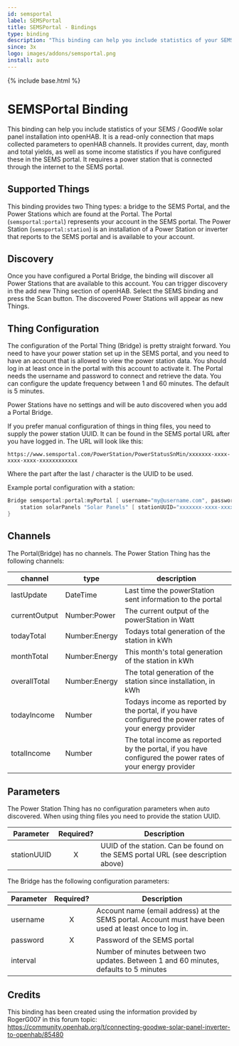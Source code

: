 ```yaml
---
id: semsportal
label: SEMSPortal
title: SEMSPortal - Bindings
type: binding
description: "This binding can help you include statistics of your SEMS / GoodWe solar panel installation into openHAB."
since: 3x
logo: images/addons/semsportal.png
install: auto
---
```


<!-- Attention authors: Do not edit directly. Please add your changes to the appropriate source repository -->

{% include base.html %}

<AddonLogo />

# SEMSPortal Binding

This binding can help you include statistics of your SEMS / GoodWe solar panel installation into openHAB.
It is a read-only connection that maps collected parameters to openHAB channels.
It provides current, day, month and total yields, as well as some income statistics if you have configured these in the SEMS portal.
It requires a power station that is connected through the internet to the SEMS portal.

## Supported Things

This binding provides two Thing types: a bridge to the SEMS Portal, and the Power Stations which are found at the Portal.
The Portal (``semsportal:portal``) represents your account in the SEMS portal.
The Power Station (``semsportal:station``) is an installation of a Power Station or inverter that reports to the SEMS portal and is available to your account.

## Discovery

Once you have configured a Portal Bridge, the binding will discover all Power Stations that are available to this account.
You can trigger discovery in the add new Thing section of openHAB.
Select the SEMS binding and press the Scan button.
The discovered Power Stations will appear as new Things.

## Thing Configuration

The configuration of the Portal Thing (Bridge) is pretty straight forward.
You need to have your power station set up in the SEMS portal, and you need to have an account that is allowed to view the power station data.
You should log in at least once in the portal with this account to activate it.
The Portal needs the username and password to connect and retrieve the data.
You can configure the update frequency between 1 and 60 minutes.
The default is 5 minutes.

Power Stations have no settings and will be auto discovered when you add a Portal Bridge.

If you prefer manual configuration of things in thing files, you need to supply the power station UUID.
It can be found in the SEMS portal URL after you have logged in.
The URL will look like this:

```text
https://www.semsportal.com/PowerStation/PowerStatusSnMin/xxxxxxx-xxxx-xxxx-xxxx-xxxxxxxxxxxx
```

Where the part after the last / character is the UUID to be used.

Example portal configuration with a station:

```java
Bridge semsportal:portal:myPortal [ username="my@username.com", password="MyPassword" ] {
    station solarPanels "Solar Panels" [ stationUUID="xxxxxxx-xxxx-xxxx-xxxx-xxxxxxxxxxxx" ]
}
```

## Channels

The Portal(Bridge) has no channels.
The Power Station Thing has the following channels:

| channel       | type          | description                                                                                                |
| ------------- | ------------- | ---------------------------------------------------------------------------------------------------------- |
| lastUpdate    | DateTime      | Last time the powerStation sent information to the portal                                                  |
| currentOutput | Number:Power  | The current output of the powerStation in Watt                                                             |
| todayTotal    | Number:Energy | Todays total generation of the station in kWh                                                              |
| monthTotal    | Number:Energy | This month's total generation of the station in kWh                                                        |
| overallTotal  | Number:Energy | The total generation of the station since installation, in kWh                                             |
| todayIncome   | Number        | Todays income as reported by the portal, if you have configured the power rates of your energy provider    |
| totalIncome   | Number        | The total income as reported by the portal, if you have configured the power rates of your energy provider |

## Parameters

The Power Station Thing has no configuration parameters when auto discovered.
When using thing files you need to provide the station UUID.

| Parameter   | Required? | Description                                                                      |
| ----------- | :-------: | -------------------------------------------------------------------------------- |
| stationUUID |     X     | UUID of the station. Can be found on the SEMS portal URL (see description above) |

The Bridge has the following configuration parameters:

| Parameter | Required? | Description                                                                                           |
| --------- | :-------: | ----------------------------------------------------------------------------------------------------- |
| username  |     X     | Account name (email address) at the SEMS portal. Account must have been used at least once to log in. |
| password  |     X     | Password of the SEMS portal                                                                           |
| interval  |           | Number of minutes between two updates. Between 1 and 60 minutes, defaults to 5 minutes                |

## Credits

This binding has been created using the information provided by RogerG007 in this forum topic: <https://community.openhab.org/t/connecting-goodwe-solar-panel-inverter-to-openhab/85480>
